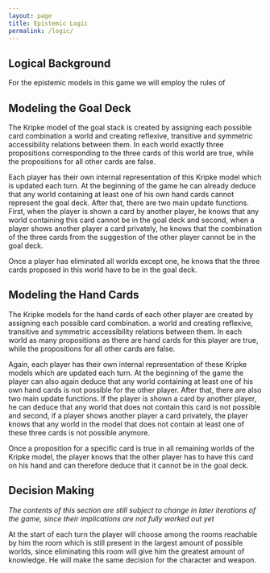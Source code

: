 ```yaml
---
layout: page
title: Epistemic Logic
permalink: /logic/
---
```


## Logical Background

For the epistemic models in this game we will employ the rules of 

## Modeling the Goal Deck

The Kripke model of the goal stack is created by assigning each possible card combination a world and creating reflexive, transitive and symmetric accessibility relations between them. In each world exactly three propositions corresponding to the three cards of this world are true, while the propositions for all other cards are false.

Each player has their own internal representation of this Kripke model which is updated each turn. At the beginning of the game he can already deduce that any world containing at least one of his own hand cards cannot represent the goal deck. After that, there are two main update functions. First, when the player is shown a card by another player, he knows that any world containing this card cannot be in the goal deck and second, when a player shows another player a card privately, he knows that the combination of the three cards from the suggestion of the other player cannot be in the goal deck.

Once a player has eliminated all worlds except one, he knows that the three cards proposed in this world have to be in the goal deck.

## Modeling the Hand Cards

The Kripke models for the hand cards of each other player are created by assigning each possible card combination. a world and creating reflexive, transitive and symmetric accessibility relations between them. In each world as many propositions as there are hand cards for this player are true, while the propositions for all other cards are false.

Again, each player has their own internal representation of these Kripke models which are updated each turn. At the beginning of the game the player can also again deduce that any world containing at least one of his own hand cards is not possible for the other player. After that, there are also two main update functions. If the player is shown a card by another player, he can deduce that any world that does not contain this card is not possible and second, if a player shows another player a card privately, the player knows that any world in the model that does not contain at least one of these three cards is not possible anymore.

Once a proposition for a specific card is true in all remaining worlds of the Kripke model, the player knows that the other player has to have this card on his hand and can therefore deduce that it cannot be in the goal deck.

## Decision Making

*The contents of this section are still subject to change in later iterations of the game, since their implications are not fully worked out yet*

At the start of each turn the player will choose among the rooms reachable by him the room which is still present in the largest amount of possible worlds, since eliminating this room will give him the greatest amount of knowledge. He will make the same decision for the character and weapon.
